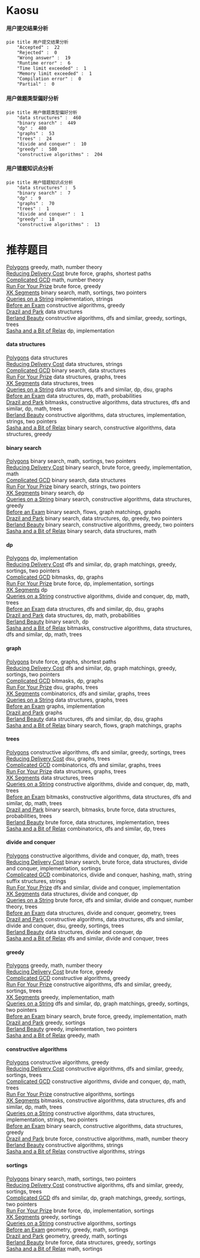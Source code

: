 # Kaosu
<!-- tabs:start -->
#### **用户提交结果分析**

```mermaid
pie title 用户提交结果分析
    "Accepted" :  22
    "Rejected" :  0
    "Wrong answer" :  19
    "Runtime error" :  6
    "Time limit exceeded" :  1
    "Memory limit exceeded" :  1
    "Compilation error" :  0
    "Partial" :  0
```
#### **用户做题类型偏好分析**

```mermaid
pie title 用户做题类型偏好分析
    "data structures" :  460
    "binary search" :  449
    "dp" :  480
    "graphs" :  53
    "trees" :  24
    "divide and conquer" :  10
    "greedy" :  580
    "constructive algorithms" :  204
```
#### **用户错题知识点分析**

```mermaid
pie title 用户错题知识点分析
    "data structures" :  5
    "binary search" :  7
    "dp" :  9
    "graphs" :  70
    "trees" :  1
    "divide and conquer" :  1
    "greedy" :  18
    "constructive algorithms" :  13
```
<!-- tabs:end -->
# 推荐题目
[Polygons](http://codeforces.com/problemset/problem/1208/G)		greedy,
                        math,
                        number theory		  
[Reducing Delivery Cost](http://codeforces.com/problemset/problem/1433/G)		brute force,
                        graphs,
                        shortest paths		  
[Complicated GCD](http://codeforces.com/problemset/problem/664/A)		math,
                        number theory		  
[Run For Your Prize](http://codeforces.com/problemset/problem/938/B)		brute force,
                        greedy		  
[XK Segments](http://codeforces.com/problemset/problem/895/B)		binary search,
                        math,
                        sortings,
                        two pointers		  
[Queries on a String](http://codeforces.com/problemset/problem/598/B)		implementation,
                        strings		  
[Before an Exam](http://codeforces.com/problemset/problem/4/B)		constructive algorithms,
                        greedy		  
[Drazil and Park](https://codeforces.com/contest/516/problem/C)		data structures		  
[Berland Beauty](http://codeforces.com/problemset/problem/1296/F)		constructive algorithms,
                        dfs and similar,
                        greedy,
                        sortings,
                        trees		  
[Sasha and a Bit of Relax](https://codeforces.com/contest/1113/problem/C)		dp,
                        implementation		  
<!-- tabs:start -->
#### **data structures**
[Polygons](https://codeforces.com/contest/516/problem/C)		data structures		  
[Reducing Delivery Cost](http://codeforces.com/problemset/problem/610/E)		data structures,
                        strings		  
[Complicated GCD](http://codeforces.com/problemset/problem/749/D)		binary search,
                        data structures		  
[Run For Your Prize](https://codeforces.com/contest/397/problem/E)		data structures,
                        graphs,
                        trees		  
[XK Segments](http://codeforces.com/problemset/problem/1137/F)		data structures,
                        trees		  
[Queries on a String](http://codeforces.com/problemset/problem/766/D)		data structures,
                        dfs and similar,
                        dp,
                        dsu,
                        graphs		  
[Before an Exam](http://codeforces.com/problemset/problem/1265/E)		data structures,
                        dp,
                        math,
                        probabilities		  
[Drazil and Park](http://codeforces.com/problemset/problem/766/E)		bitmasks,
                        constructive algorithms,
                        data structures,
                        dfs and similar,
                        dp,
                        math,
                        trees		  
[Berland Beauty](https://codeforces.com/contest/1382/problem/C2)		constructive algorithms,
                        data structures,
                        implementation,
                        strings,
                        two pointers		  
[Sasha and a Bit of Relax](http://codeforces.com/problemset/problem/1370/E)		binary search,
                        constructive algorithms,
                        data structures,
                        greedy		  
#### **binary search**
[Polygons](http://codeforces.com/problemset/problem/895/B)		binary search,
                        math,
                        sortings,
                        two pointers		  
[Reducing Delivery Cost](http://codeforces.com/problemset/problem/538/C)		binary search,
                        brute force,
                        greedy,
                        implementation,
                        math		  
[Complicated GCD](http://codeforces.com/problemset/problem/749/D)		binary search,
                        data structures		  
[Run For Your Prize](http://codeforces.com/problemset/problem/701/C)		binary search,
                        strings,
                        two pointers		  
[XK Segments](http://codeforces.com/problemset/problem/360/B)		binary search,
                        dp		  
[Queries on a String](http://codeforces.com/problemset/problem/1370/E)		binary search,
                        constructive algorithms,
                        data structures,
                        greedy		  
[Before an Exam](http://codeforces.com/problemset/problem/1423/B)		binary search,
                        flows,
                        graph matchings,
                        graphs		  
[Drazil and Park](http://codeforces.com/problemset/problem/1492/C)		binary search,
                        data structures,
                        dp,
                        greedy,
                        two pointers		  
[Berland Beauty](http://codeforces.com/problemset/problem/1463/D)		binary search,
                        constructive algorithms,
                        greedy,
                        two pointers		  
[Sasha and a Bit of Relax](http://codeforces.com/problemset/problem/1490/G)		binary search,
                        data structures,
                        math		  
#### **dp**
[Polygons](https://codeforces.com/contest/1113/problem/C)		dp,
                        implementation		  
[Reducing Delivery Cost](http://codeforces.com/problemset/problem/489/B)		dfs and similar,
                        dp,
                        graph matchings,
                        greedy,
                        sortings,
                        two pointers		  
[Complicated GCD](http://codeforces.com/problemset/problem/11/D)		bitmasks,
                        dp,
                        graphs		  
[Run For Your Prize](http://codeforces.com/problemset/problem/768/C)		brute force,
                        dp,
                        implementation,
                        sortings		  
[XK Segments](http://codeforces.com/problemset/problem/256/D)		dp		  
[Queries on a String](http://codeforces.com/problemset/problem/1379/E)		constructive algorithms,
                        divide and conquer,
                        dp,
                        math,
                        trees		  
[Before an Exam](http://codeforces.com/problemset/problem/766/D)		data structures,
                        dfs and similar,
                        dp,
                        dsu,
                        graphs		  
[Drazil and Park](http://codeforces.com/problemset/problem/1265/E)		data structures,
                        dp,
                        math,
                        probabilities		  
[Berland Beauty](http://codeforces.com/problemset/problem/360/B)		binary search,
                        dp		  
[Sasha and a Bit of Relax](http://codeforces.com/problemset/problem/766/E)		bitmasks,
                        constructive algorithms,
                        data structures,
                        dfs and similar,
                        dp,
                        math,
                        trees		  
#### **graph**
[Polygons](http://codeforces.com/problemset/problem/1433/G)		brute force,
                        graphs,
                        shortest paths		  
[Reducing Delivery Cost](http://codeforces.com/problemset/problem/489/B)		dfs and similar,
                        dp,
                        graph matchings,
                        greedy,
                        sortings,
                        two pointers		  
[Complicated GCD](http://codeforces.com/problemset/problem/11/D)		bitmasks,
                        dp,
                        graphs		  
[Run For Your Prize](http://codeforces.com/problemset/problem/25/D)		dsu,
                        graphs,
                        trees		  
[XK Segments](http://codeforces.com/problemset/problem/500/D)		combinatorics,
                        dfs and similar,
                        graphs,
                        trees		  
[Queries on a String](https://codeforces.com/contest/397/problem/E)		data structures,
                        graphs,
                        trees		  
[Before an Exam](http://codeforces.com/problemset/problem/1255/B)		graphs,
                        implementation		  
[Drazil and Park](http://codeforces.com/problemset/problem/1338/E)		graphs		  
[Berland Beauty](http://codeforces.com/problemset/problem/766/D)		data structures,
                        dfs and similar,
                        dp,
                        dsu,
                        graphs		  
[Sasha and a Bit of Relax](http://codeforces.com/problemset/problem/1423/B)		binary search,
                        flows,
                        graph matchings,
                        graphs		  
#### **trees**
[Polygons](http://codeforces.com/problemset/problem/1296/F)		constructive algorithms,
                        dfs and similar,
                        greedy,
                        sortings,
                        trees		  
[Reducing Delivery Cost](http://codeforces.com/problemset/problem/25/D)		dsu,
                        graphs,
                        trees		  
[Complicated GCD](http://codeforces.com/problemset/problem/500/D)		combinatorics,
                        dfs and similar,
                        graphs,
                        trees		  
[Run For Your Prize](https://codeforces.com/contest/397/problem/E)		data structures,
                        graphs,
                        trees		  
[XK Segments](http://codeforces.com/problemset/problem/1137/F)		data structures,
                        trees		  
[Queries on a String](http://codeforces.com/problemset/problem/1379/E)		constructive algorithms,
                        divide and conquer,
                        dp,
                        math,
                        trees		  
[Before an Exam](http://codeforces.com/problemset/problem/766/E)		bitmasks,
                        constructive algorithms,
                        data structures,
                        dfs and similar,
                        dp,
                        math,
                        trees		  
[Drazil and Park](http://codeforces.com/problemset/problem/1479/D)		binary search,
                        bitmasks,
                        brute force,
                        data structures,
                        probabilities,
                        trees		  
[Berland Beauty](http://codeforces.com/problemset/problem/1511/C)		brute force,
                        data structures,
                        implementation,
                        trees		  
[Sasha and a Bit of Relax](http://codeforces.com/problemset/problem/1499/F)		combinatorics,
                        dfs and similar,
                        dp,
                        trees		  
#### **divide and conquer**
[Polygons](http://codeforces.com/problemset/problem/1379/E)		constructive algorithms,
                        divide and conquer,
                        dp,
                        math,
                        trees		  
[Reducing Delivery Cost](http://codeforces.com/problemset/problem/1461/D)		binary search,
                        brute force,
                        data structures,
                        divide and conquer,
                        implementation,
                        sortings		  
[Complicated GCD](http://codeforces.com/problemset/problem/1466/G)		combinatorics,
                        divide and conquer,
                        hashing,
                        math,
                        string suffix structures,
                        strings		  
[Run For Your Prize](http://codeforces.com/problemset/problem/1490/D)		dfs and similar,
                        divide and conquer,
                        implementation		  
[XK Segments](https://codeforces.com/contest/1483/problem/C)		data structures,
                        divide and conquer,
                        dp		  
[Queries on a String](http://codeforces.com/problemset/problem/1491/E)		brute force,
                        dfs and similar,
                        divide and conquer,
                        number theory,
                        trees		  
[Before an Exam](http://codeforces.com/problemset/problem/1303/G)		data structures,
                        divide and conquer,
                        geometry,
                        trees		  
[Drazil and Park](http://codeforces.com/problemset/problem/1494/D)		constructive algorithms,
                        data structures,
                        dfs and similar,
                        divide and conquer,
                        dsu,
                        greedy,
                        sortings,
                        trees		  
[Berland Beauty](http://codeforces.com/problemset/problem/1482/E)		data structures,
                        divide and conquer,
                        dp		  
[Sasha and a Bit of Relax](http://codeforces.com/problemset/problem/566/C)		dfs and similar,
                        divide and conquer,
                        trees		  
#### **greedy**
[Polygons](http://codeforces.com/problemset/problem/1208/G)		greedy,
                        math,
                        number theory		  
[Reducing Delivery Cost](http://codeforces.com/problemset/problem/938/B)		brute force,
                        greedy		  
[Complicated GCD](http://codeforces.com/problemset/problem/4/B)		constructive algorithms,
                        greedy		  
[Run For Your Prize](http://codeforces.com/problemset/problem/1296/F)		constructive algorithms,
                        dfs and similar,
                        greedy,
                        sortings,
                        trees		  
[XK Segments](http://codeforces.com/problemset/problem/1061/A)		greedy,
                        implementation,
                        math		  
[Queries on a String](http://codeforces.com/problemset/problem/489/B)		dfs and similar,
                        dp,
                        graph matchings,
                        greedy,
                        sortings,
                        two pointers		  
[Before an Exam](http://codeforces.com/problemset/problem/538/C)		binary search,
                        brute force,
                        greedy,
                        implementation,
                        math		  
[Drazil and Park](http://codeforces.com/problemset/problem/115/B)		greedy,
                        sortings		  
[Berland Beauty](http://codeforces.com/problemset/problem/381/A)		greedy,
                        implementation,
                        two pointers		  
[Sasha and a Bit of Relax](http://codeforces.com/problemset/problem/1204/B)		greedy,
                        math		  
#### **constructive algorithms**
[Polygons](http://codeforces.com/problemset/problem/4/B)		constructive algorithms,
                        greedy		  
[Reducing Delivery Cost](http://codeforces.com/problemset/problem/1296/F)		constructive algorithms,
                        dfs and similar,
                        greedy,
                        sortings,
                        trees		  
[Complicated GCD](http://codeforces.com/problemset/problem/1379/E)		constructive algorithms,
                        divide and conquer,
                        dp,
                        math,
                        trees		  
[Run For Your Prize](http://codeforces.com/problemset/problem/768/A)		constructive algorithms,
                        sortings		  
[XK Segments](http://codeforces.com/problemset/problem/766/E)		bitmasks,
                        constructive algorithms,
                        data structures,
                        dfs and similar,
                        dp,
                        math,
                        trees		  
[Queries on a String](https://codeforces.com/contest/1382/problem/C2)		constructive algorithms,
                        data structures,
                        implementation,
                        strings,
                        two pointers		  
[Before an Exam](http://codeforces.com/problemset/problem/1370/E)		binary search,
                        constructive algorithms,
                        data structures,
                        greedy		  
[Drazil and Park](http://codeforces.com/problemset/problem/1469/D)		brute force,
                        constructive algorithms,
                        math,
                        number theory		  
[Berland Beauty](http://codeforces.com/problemset/problem/766/A)		constructive algorithms,
                        strings		  
[Sasha and a Bit of Relax](http://codeforces.com/problemset/problem/1504/A)		constructive algorithms,
                        strings		  
#### **sortings**
[Polygons](http://codeforces.com/problemset/problem/895/B)		binary search,
                        math,
                        sortings,
                        two pointers		  
[Reducing Delivery Cost](http://codeforces.com/problemset/problem/1296/F)		constructive algorithms,
                        dfs and similar,
                        greedy,
                        sortings,
                        trees		  
[Complicated GCD](http://codeforces.com/problemset/problem/489/B)		dfs and similar,
                        dp,
                        graph matchings,
                        greedy,
                        sortings,
                        two pointers		  
[Run For Your Prize](http://codeforces.com/problemset/problem/768/C)		brute force,
                        dp,
                        implementation,
                        sortings		  
[XK Segments](http://codeforces.com/problemset/problem/115/B)		greedy,
                        sortings		  
[Queries on a String](http://codeforces.com/problemset/problem/768/A)		constructive algorithms,
                        sortings		  
[Before an Exam](https://codeforces.com/contest/1496/problem/C)		geometry,
                        greedy,
                        math,
                        sortings		  
[Drazil and Park](http://codeforces.com/problemset/problem/1495/A)		geometry,
                        greedy,
                        math,
                        sortings		  
[Berland Beauty](http://codeforces.com/problemset/problem/1497/A)		brute force,
                        data structures,
                        greedy,
                        sortings		  
[Sasha and a Bit of Relax](http://codeforces.com/problemset/problem/1427/A)		math,
                        sortings		  
<!-- tabs:end -->
